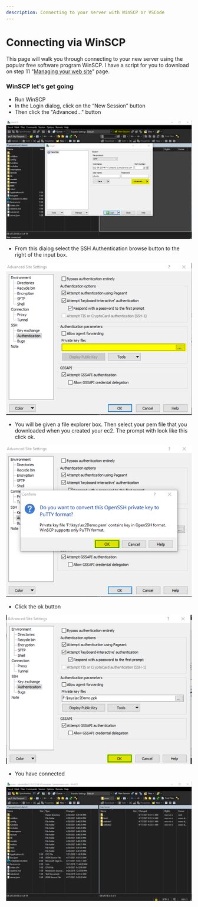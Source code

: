 ```yaml
---
description: Connecting to your server with WinSCP or VSCode
---
```


# Connecting via WinSCP

This page will walk you through connecting to your new server using the popular free software program WinSCP. I have a script for you to download on step 11 "[Managing your web site](../managing-your-web-site.md)" page. 

### WinSCP let's get going

* Run WinSCP
* In the Login dialog, click on the “New Session” button
* Then click the "Advanced..." button

![Connect via WinSCP](../../../../.gitbook/assets/image%20%2810%29.png)

* From this dialog select the SSH Authentication browse button to the right of the input box.

![SSU Authentication](../../../../.gitbook/assets/image%20%288%29.png)

* You will be given a file explorer box. Then select your pem file that you downloaded when you created your ec2. The prompt with look like this click ok.

![Convert PEM file to a PPK file](../../../../.gitbook/assets/image%20%2817%29.png)

* Click the ok button

![Final Connection Step](../../../../.gitbook/assets/image%20%2813%29.png)

* You have connected

![](../../../../.gitbook/assets/image%20%2811%29.png)

